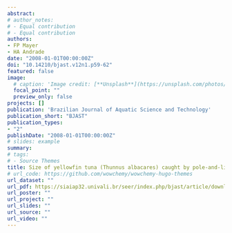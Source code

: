 ```yaml
---
abstract:
# author_notes:
# - Equal contribution
# - Equal contribution
authors:
- FP Mayer
- HA Andrade
date: "2008-01-01T00:00:00Z"
doi: "10.14210/bjast.v12n1.p59-62"
featured: false
image:
  # caption: 'Image credit: [**Unsplash**](https://unsplash.com/photos/jdD8gXaTZsc)'
  focal_point: ""
  preview_only: false
projects: []
publication: 'Brazilian Journal of Aquatic Science and Technology'
publication_short: "BJAST"
publication_types:
- "2"
publishDate: "2008-01-01T00:00:00Z"
# slides: example
summary:
# tags:
# - Source Themes
title: Size of yellowfin tuna (Thunnus albacares) caught by pole-and-line fleet in the southwestern Atlantic ocean
# url_code: https://github.com/wowchemy/wowchemy-hugo-themes
url_dataset: ""
url_pdf: https://siaiap32.univali.br/seer/index.php/bjast/article/download/288/250
url_poster: ""
url_project: ""
url_slides: ""
url_source: ""
url_video: ""
---
```


<!-- {{% callout note %}} -->
<!-- Click the *Cite* button above to demo the feature to enable visitors to import publication metadata into their reference management software. -->
<!-- {{% /callout %}} -->

<!-- {{% callout note %}} -->
<!-- Create your slides in Markdown - click the *Slides* button to check out the example. -->
<!-- {{% /callout %}} -->

<!-- Supplementary notes can be added here, including [code, math, and images](https://wowchemy.com/docs/writing-markdown-latex/). -->
